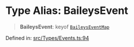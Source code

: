# Type Alias: BaileysEvent

> **BaileysEvent**: keyof [`BaileysEventMap`](BaileysEventMap.md)

Defined in: [src/Types/Events.ts:94](https://github.com/Fokusdotid/Baileys/blob/039f28db78950e3bac7c407f144ea390dcdf207d/src/Types/Events.ts#L94)
